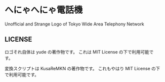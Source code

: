 # へにゃへにゃ電話機

Unofficial and Strange Logo of Tokyo Wide Area Telephony Network

## LICENSE

ロゴそれ自体は yude の著作物です。
これは MIT License の下で利用可能です。

変換スクリプトは KusaReMKN の著作物です。
これもやはり MIT License の下で利用可能です。
